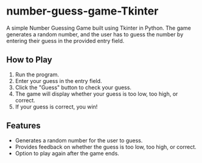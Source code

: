 # number-guess-game-Tkinter


A simple Number Guessing Game built using Tkinter in Python. 
The game generates a random number, and the user has to guess the number by entering their guess in the provided entry field.

## How to Play

1. Run the program.
2. Enter your guess in the entry field.
3. Click the "Guess" button to check your guess.
4. The game will display whether your guess is too low, too high, or correct.
5. If your guess is correct, you win!

## Features

- Generates a random number for the user to guess.
- Provides feedback on whether the guess is too low, too high, or correct.
- Option to play again after the game ends.




